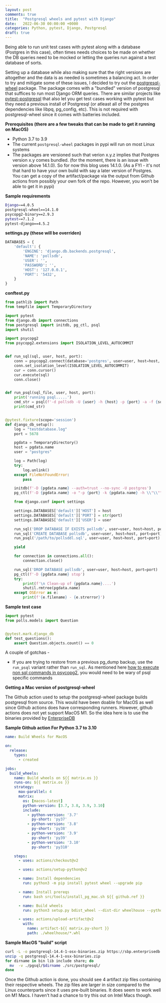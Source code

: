 ```yaml
---
layout: post
comments: true
title:  "Postgresql wheels and pytest with Django"
date:   2022-06-30 00:00:00 +0000
categories: Python, pytest, Django, Postgresql
draft: true
---
```


Being able to run unit test cases with pytest along with a database (Postgres in this case), often times needs choices to be made on whether the DB queries need to be mocked or letting the queries run against a test database of sorts.

Setting up a database while also making sure that the right versions are altogether and the data is as needed is sometimes a balancing act. In order to try and mitigate some of these issues, I decided to try out the [postgresql-wheel](https://github.com/michelp/postgresql-wheel) package. The package comes with a "bundled" version of postgresql that suffices to run most Django ORM queries. There are similar projects like [pytest-postgresql](https://github.com/ClearcodeHQ/pytest-postgresql) that also let you get test cases working with pytest but they need a previous install of Postgresql (or atleast all of the postgres dependencies like libpq, pg_config, etc). This is not required with postgresql-wheel since it comes with batteries included.

**Prerequisites (there are a few tweaks that can be made to get it running on MacOS)**
- Python 3.7 to 3.9
- The current `postgresql-wheel` packages in pypi will run on most Linux systems
- The packages are versioned such that verion x.y.z implies that Postgres version x.y comes bundled. (for the moment, there is an issue with version above 14.1.0). So for now this blog uses 14.1.0. (As a FYI - it's not that hard to have your own build with say a later version of Postgres. You can get a copy of the artifact/package via the output from Github actions from possibly your own fork of the repo. However, you won't be able to get it in pypi)

**Sample requirements**

```bash
Django==4.0.5
postgresql-wheel==14.1.0
psycopg2-binary==2.9.3
pytest==7.1.2
pytest-django==4.5.2
```

**settings.py (these will be overriden)**

```python
DATABASES = {
    'default': {
        'ENGINE': 'django.db.backends.postgresql',
        'NAME': 'pollsdb',
        'USER': '',
        'PASSWORD': '',
        'HOST': '127.0.0.1',
        'PORT': '5432',
    }
}
```

**conftest.py**

```python
from pathlib import Path
from tempfile import TemporaryDirectory

import pytest
from django.db import connections
from postgresql import initdb, pg_ctl, psql
import shutil

import psycopg2
from psycopg2.extensions import ISOLATION_LEVEL_AUTOCOMMIT


def run_sql(sql, user, host, port):
    conn = psycopg2.connect(database='postgres', user=user, host=host, port=str(port))
    conn.set_isolation_level(ISOLATION_LEVEL_AUTOCOMMIT)
    cur = conn.cursor()
    cur.execute(sql)
    conn.close()


def run_psql(sql_file, user, host, port):
    print('running psql.....')
    cmd_str = psql(f'-d pollsdb -U {user} -h {host} -p {port} -a -f {sql_file}')
    print(cmd_str)


@pytest.fixture(scope='session')
def django_db_setup():
    log = "testdatabase.log"
    port = 5678

    pgdata = TemporaryDirectory()
    host = pgdata.name
    user = "postgres"

    log = Path(log)
    try:
        log.unlink()
    except FileNotFoundError:
        pass

    initdb(f'-D {pgdata.name} --auth=trust --no-sync -U postgres')
    pg_ctl(f'-D {pgdata.name} -o "-p {port} -k {pgdata.name} -h \\"\\"" -l {log} start')

    from django.conf import settings

    settings.DATABASES['default']['HOST'] = host
    settings.DATABASES['default']['PORT'] = str(port)
    settings.DATABASES['default']['USER'] = user

    run_sql('DROP DATABASE IF EXISTS pollsdb', user=user, host=host, port=port)
    run_sql('CREATE DATABASE pollsdb', user=user, host=host, port=port)
    run_psql('/path/to/pollsddl.sql', user=user, host=host, port=port)

    yield

    for connection in connections.all():
        connection.close()

    run_sql('DROP DATABASE pollsdb', user=user, host=host, port=port)
    pg_ctl(f'-D {pgdata.name} stop')
    try:
        print(f'\n Clean-up of {pgdata.name}....')
        shutil.rmtree(pgdata.name)
    except OSError as e:
        print(f'{e.filename} - {e.strerror}')
```

**Sample test case**

```python
import pytest
from polls.models import Question


@pytest.mark.django_db
def test_questions():
    assert Question.objects.count() == 0
```

A couple of gotchas -
- If you are trying to restore from a previous pg_dump backup, use the `run_psql` variant rather than `run_sql`. As mentioned here [how to execute non sql commands in psycopg2](https://stackoverflow.com/questions/53077083/how-to-execute-non-sql-commands-in-psycopg2), you would need to be wary of psql specific commands


**Getting a Mac version of postgresql-wheel**

The Github action used to setup the postgresql-wheel package builds postgresql from source. This would have been doable for MacOS as well since Github actions does have corresponding runners. However, github actions does not yet support MacOS M1. So the idea here is to use the binaries provided by [EnterpriseDB](https://www.enterprisedb.com/download-postgresql-binaries)

**Sample Github action For Python 3.7 to 3.10**

```yaml
name: Build Wheels for MacOS

on:
  release:
    types:
      - created

jobs:
  build_wheels:
    name: Build wheels on ${{ matrix.os }}
    runs-on: ${{ matrix.os }}
    strategy:
      max-parallel: 4
      matrix:
        os: [macos-latest]
        python-version: [3.7, 3.8, 3.9, 3.10]
        include:
          - python-version: '3.7'
            py-short: 'py37'
          - python-version: '3.8'
            py-short: 'py38'
          - python-version: '3.9'
            py-short: 'py39'
          - python-version: '3.10'
            py-short: 'py310'

    steps:
      - uses: actions/checkout@v2

      - uses: actions/setup-python@v2

      - name: Install dependencies
        run: python3 -m pip install pytest wheel --upgrade pip

      - name: Install prereqs
        run: bash src/tools/install_pg_mac.sh ${{ github.ref }}

      - name: Build wheels
        run: python3 setup.py bdist_wheel --dist-dir wheelhouse --python-tag ${{ matrix.py-short }}

      - uses: actions/upload-artifact@v2
        with:
          name: artifact-${{ matrix.py-short }}
          path: ./wheelhouse/*.whl
```

**Sample MacOS "build" script**

```bash
curl -L -o postgresql-14.4-1-osx-binaries.zip https://sbp.enterprisedb.com/getfile.jsp?fileid=1258117
unzip -q postgresql-14.4-1-osx-binaries.zip
for dirname in bin lib include share; do
  mv  -v ./pgsql/$dirname ./src/postgresql/
done
```

Once the Github action is done, you should see 4 artifact zip files containing their respective wheels. The zip files are larger in size compared to the Linux counterparts since it uses pre-built binaries. It does seem to work well on M1 Macs. I haven't had a chance to try this out on Intel Macs though.

